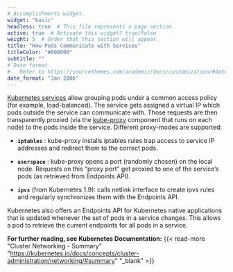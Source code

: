```yaml
---
# Accomplishments widget.
widget: "basic"  
headless: true  # This file represents a page section.
active: true  # Activate this widget? true/false
weight: 5  # Order that this section will appear.
title: "How Pods Communicate with Services"
titleColor: "#000000"
subtitle: ""
# Date format
#   Refer to https://sourcethemes.com/academic/docs/customization/#date-format
date_format: "Jan 2006"
---
```



[Kubernetes services](/display/containers/kubernetes+services) allow grouping pods under a common access policy (for example, load-balanced). The service gets assigned a virtual IP which pods outside the service can communicate with. Those requests are then transparently proxied (via the  [kube-proxy](https://kubernetes.io/docs/reference/generated/kube-proxy/) component that runs on each node) to the pods inside the service. Different proxy-modes are supported:


*   **`iptables`** : kube-proxy installs iptables rules trap access to service IP addresses and redirect them to the correct pods. 

*   **`userspace`** : kube-proxy opens a port (randomly chosen) on the local node. Requests on this “proxy port” get proxied to one of the service’s pods (as retrieved from Endpoints API). 

*   **`ipvs`**  (from Kubernetes 1.9): calls netlink interface to create ipvs rules and regularly synchronizes them with the Endpoints API. 

Kubernetes also offers an Endpoints API for Kubernetes native applications that is updated whenever the set of pods in a service changes. This allows a pod to retrieve the current endpoints for all pods in a service.


**For further reading, see Kubernetes Documentation:** {{< read-more "Cluster Networking - Summary" "https://kubernetes.io/docs/concepts/cluster-administration/networking/#summary" "_blank"  >}}

